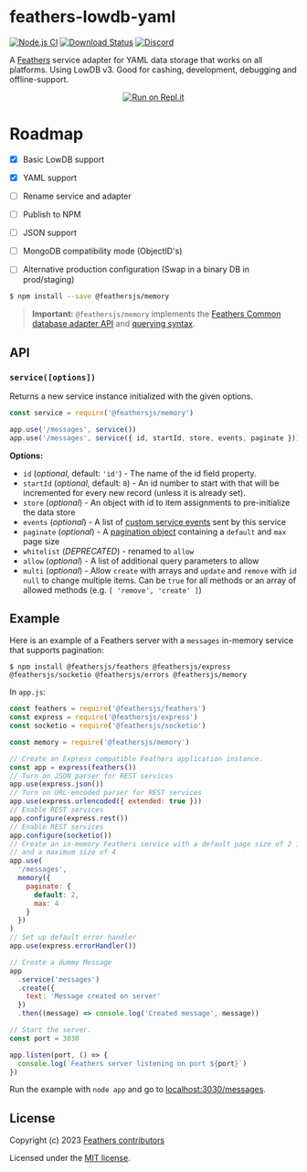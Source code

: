 # feathers-lowdb-yaml


[![Node.js CI](https://github.com/FossPrime/feathers-lowdb-yaml/actions/workflows/Node18.yaml/badge.svg)](https://github.com/FossPrime/feathers-lowdb-yaml/actions/workflows/Node18.yaml)
[![Download Status](https://img.shields.io/npm/dm/@feathersjs/memory.svg?style=flat-square)](https://www.npmjs.com/package/@feathersjs/memory)
[![Discord](https://badgen.net/badge/icon/discord?icon=discord&label)](https://discord.gg/qa8kez8QBx)

A [Feathers](https://feathersjs.com) service adapter for YAML data storage that works on all platforms.
Using LowDB v3. Good for cashing, development, debugging and offline-support.

<p align="center">
  <a href="https://replit.com/new/github/FossPrime/feathers-lowdb-yaml"><img src="https://replit.com/badge/github/feathersjs/playground" alt="Run on Repl.it"></a> 
</p>

# Roadmap

- [x] Basic LowDB support
- [x] YAML support
- [ ] Rename service and adapter
- [ ] Publish to NPM
- [ ] JSON support
- [ ] MongoDB compatibility mode (ObjectID's)
- [ ] Alternative production configuration (Swap in a binary DB in prod/staging)


```bash
$ npm install --save @feathersjs/memory
```

> **Important:** `@feathersjs/memory` implements the [Feathers Common database adapter API](https://docs.feathersjs.com/api/databases/common.html) and [querying syntax](https://docs.feathersjs.com/api/databases/querying.html).

## API

### `service([options])`

Returns a new service instance initialized with the given options.

```js
const service = require('@feathersjs/memory')

app.use('/messages', service())
app.use('/messages', service({ id, startId, store, events, paginate }))
```

**Options:**

- `id` (_optional_, default: `'id'`) - The name of the id field property.
- `startId` (_optional_, default: `0`) - An id number to start with that will be incremented for every new record (unless it is already set).
- `store` (_optional_) - An object with id to item assignments to pre-initialize the data store
- `events` (_optional_) - A list of [custom service events](https://docs.feathersjs.com/api/events.html#custom-events) sent by this service
- `paginate` (_optional_) - A [pagination object](https://docs.feathersjs.com/api/databases/common.html#pagination) containing a `default` and `max` page size
- `whitelist` (_DEPRECATED_) - renamed to `allow`
- `allow` (_optional_) - A list of additional query parameters to allow
- `multi` (_optional_) - Allow `create` with arrays and `update` and `remove` with `id` `null` to change multiple items. Can be `true` for all methods or an array of allowed methods (e.g. `[ 'remove', 'create' ]`)

## Example

Here is an example of a Feathers server with a `messages` in-memory service that supports pagination:

```
$ npm install @feathersjs/feathers @feathersjs/express @feathersjs/socketio @feathersjs/errors @feathersjs/memory
```

In `app.js`:

```js
const feathers = require('@feathersjs/feathers')
const express = require('@feathersjs/express')
const socketio = require('@feathersjs/socketio')

const memory = require('@feathersjs/memory')

// Create an Express compatible Feathers application instance.
const app = express(feathers())
// Turn on JSON parser for REST services
app.use(express.json())
// Turn on URL-encoded parser for REST services
app.use(express.urlencoded({ extended: true }))
// Enable REST services
app.configure(express.rest())
// Enable REST services
app.configure(socketio())
// Create an in-memory Feathers service with a default page size of 2 items
// and a maximum size of 4
app.use(
  '/messages',
  memory({
    paginate: {
      default: 2,
      max: 4
    }
  })
)
// Set up default error handler
app.use(express.errorHandler())

// Create a dummy Message
app
  .service('messages')
  .create({
    text: 'Message created on server'
  })
  .then((message) => console.log('Created message', message))

// Start the server.
const port = 3030

app.listen(port, () => {
  console.log(`Feathers server listening on port ${port}`)
})
```

Run the example with `node app` and go to [localhost:3030/messages](http://localhost:3030/messages).

## License

Copyright (c) 2023 [Feathers contributors](https://github.com/feathersjs/feathers/graphs/contributors)

Licensed under the [MIT license](LICENSE).
